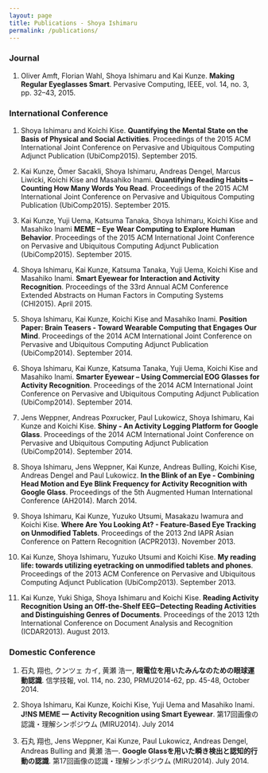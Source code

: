 ```yaml
---
layout: page
title: Publications - Shoya Ishimaru
permalink: /publications/
---
```


### Journal

1. Oliver Amft, Florian Wahl, Shoya Ishimaru and Kai Kunze. <span style="font-weight: 700;">Making Regular Eyeglasses Smart</span>. Pervasive Computing, IEEE, vol. 14, no. 3, pp. 32–43, 2015.

### International Conference

1. Shoya Ishimaru and Koichi Kise. <span style="font-weight: 700;">Quantifying the Mental State on the Basis of Physical and Social Activities</span>. Proceedings of the 2015 ACM International Joint Conference on Pervasive and Ubiquitous Computing Adjunct Publication (UbiComp2015). September 2015.

1. Kai Kunze, Ömer Sacakli, Shoya Ishimaru, Andreas Dengel, Marcus Liwicki, Koichi Kise and Masahiko Inami.  <span style="font-weight: 700;">Quantifying Reading Habits – Counting How Many Words You Read</span>. Proceedings of the 2015 ACM International Joint Conference on Pervasive and Ubiquitous Computing Publication (UbiComp2015). September 2015.

1. Kai Kunze, Yuji Uema, Katsuma Tanaka, Shoya Ishimaru, Koichi Kise and Masahiko Inami  <span style="font-weight: 700;">MEME – Eye Wear Computing to Explore Human Behavior</span>. Proceedings of the 2015 ACM International Joint Conference on Pervasive and Ubiquitous Computing Adjunct Publication (UbiComp2015). September 2015.

1. Shoya Ishimaru, Kai Kunze, Katsuma Tanaka,  Yuji Uema, Koichi Kise and Masahiko Inami.  <span style="font-weight: 700;">Smart Eyewear for Interaction and Activity Recognition</span>. Proceedings of the 33rd Annual ACM Conference Extended Abstracts on Human Factors in Computing Systems (CHI2015). April 2015.

1. Shoya Ishimaru, Kai Kunze, Koichi Kise and Masahiko Inami. <span style="font-weight: 700;">Position Paper: Brain Teasers - Toward Wearable Computing that Engages Our Mind</span>. Proceedings of the 2014 ACM International Joint Conference on Pervasive and Ubiquitous Computing Adjunct Publication (UbiComp2014). September 2014.

1. Shoya Ishimaru, Kai Kunze, Katsuma Tanaka, Yuji Uema, Koichi Kise and Masahiko Inami. <span style="font-weight: 700;">Smarter Eyewear – Using Commercial EOG Glasses for Activity Recognition</span>. Proceedings of the 2014 ACM International Joint Conference on Pervasive and Ubiquitous Computing Adjunct Publication (UbiComp2014). September 2014.

1. Jens Weppner, Andreas Poxrucker, Paul Lukowicz, Shoya Ishimaru, Kai Kunze and Koichi Kise. <span style="font-weight: 700;">Shiny - An Activity Logging Platform for Google Glass</span>. Proceedings of the 2014 ACM International Joint Conference on Pervasive and Ubiquitous Computing Adjunct Publication (UbiComp2014). September 2014.

1. Shoya Ishimaru, Jens Weppner, Kai Kunze, Andreas Bulling, Koichi Kise, Andreas Dengel and Paul Lukowicz. <span style="font-weight: 700;">In the Blink of an Eye - Combining Head Motion and Eye Blink Frequency for Activity Recognition with Google Glass</span>. Proceedings of the 5th Augmented Human International Conference (AH2014). March 2014.

1. Shoya Ishimaru, Kai Kunze, Yuzuko Utsumi, Masakazu Iwamura and Koichi Kise. <span style="font-weight: 700;">Where Are You Looking At? - Feature-Based Eye Tracking on Unmodified Tablets</span>. Proceedings of the 2013 2nd IAPR Asian Conference on Pattern Recognition (ACPR2013). November 2013.

1. Kai Kunze, Shoya Ishimaru, Yuzuko Utsumi and Koichi Kise. <span style="font-weight: 700;">My reading life: towards utilizing eyetracking on unmodified tablets and phones</span>. Proceedings of the 2013 ACM Conference on Pervasive and Ubiquitous Computing Adjunct Publication (UbiComp2013). September 2013.

1. Kai Kunze, Yuki Shiga, Shoya Ishimaru and Koichi Kise. <span style="font-weight: 700;">Reading Activity Recognition Using an Off-the-Shelf EEG‒Detecting Reading Activities and Distinguishing Genres of Documents</span>. Proceedings of the 2013 12th International Conference on Document Analysis and Recognition (ICDAR2013). August 2013.

### Domestic Conference

1. 石丸 翔也, クンツェ カイ, 黄瀬 浩一, <span style="font-weight: 700;">眼電位を用いたみんなのための眼球運動認識</span>. 信学技報, vol. 114, no. 230, PRMU2014-62, pp. 45-48, October 2014.

1. Shoya Ishimaru, Kai Kunze, Koichi Kise, Yuji Uema and Masahiko Inami. <span style="font-weight: 700;">J!NS MEME — Activity Recognition using Smart Eyewear</span>. 第17回画像の認識・理解シンポジウム (MIRU2014). July 2014

1. 石丸 翔也, Jens Weppner, Kai Kunze, Paul Lukowicz, Andreas Dengel, Andreas Bulling and 黄瀬 浩一. <span style="font-weight: 700;">Google Glassを用いた瞬き検出と認知的行動の認識</span>. 第17回画像の認識・理解シンポジウム (MIRU2014). July 2014.